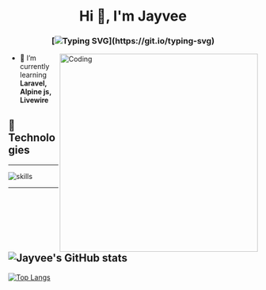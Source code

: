 <h1 align="center">
Hi 👋, I'm Jayvee
</h1>

<h3 align="center">

[![Typing SVG](https://readme-typing-svg.herokuapp.com?font=Fira+Code&pause=1000&color=00FF00&width=790&lines=Start+to+learn+and+love+programming...;)](https://git.io/typing-svg)

</h3>

<img align="right" alt="Coding" width="400" src="https://media.giphy.com/media/yYSSBtDgbbRzq/giphy.gif">

- 🌱 I’m currently learning **Laravel, Alpine js, Livewire**


## 🔧 Technologies
---
![skills](https://skillicons.dev/icons?i=html,css,js,php,laravel,nodejs,vue,nuxtjs,bootstrap,mysql,md,git,github,stackoverflow,vscode&theme=light)

---

![Jayvee's GitHub stats](https://github-readme-stats.vercel.app/api?username=kuyaJayvee&show_icons=true&theme=synthwave)
---
[![Top Langs](https://github-readme-stats.vercel.app/api/top-langs/?username=kuyaJayvee&hide_progress=false)](https://github.com/anuraghazra/github-readme-stats)
